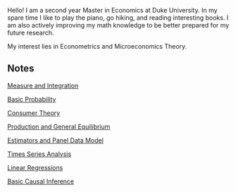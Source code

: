 Hello! I am a second year Master in Economics at Duke University. In my spare time I like to play the piano, go hiking, and reading interesting books. I am also actively improving my math knowledge to be better prepared for my future research.

My interest lies in Econometrics and Microeconomics Theory.

## Notes
[Measure and Integration](https:\\BillRZhao.github.io/notes/MATH631.pdf) 

[Basic Probability](https:\\BillRZhao.github.io/notes/MATH740.pdf)

[Consumer Theory](https:\\BillRZhao.github.io/notes/Consumer%20Theory.pdf)

[Production and General Equilibrium](https:\\BillRZhao.github.io/notes/Production%20and%20General%20Equilibrium.pdf)

[Estimators and Panel Data Model](https:\\BillRZhao.github.io/notes/Estimators%20and%20Panel%20Data%20Model.pdf)

[Times Series Analysis](https:\\BillRZhao.github.io/notes/Time%20Series%20Analysis.pdf)

[Linear Regressions](https:\\BillRZhao.github.io/notes/Linear%20Regressions.pdf)

[Basic Causal Inference](https:\\BillRZhao.github.io/notes/Basic%20Causal%20Inference.pdf)
